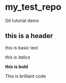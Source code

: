 # my_test_repo
Git tutorial demo

## this is a header

this is basic text

*this is italics*

**this is bold**

This is brilliant code
